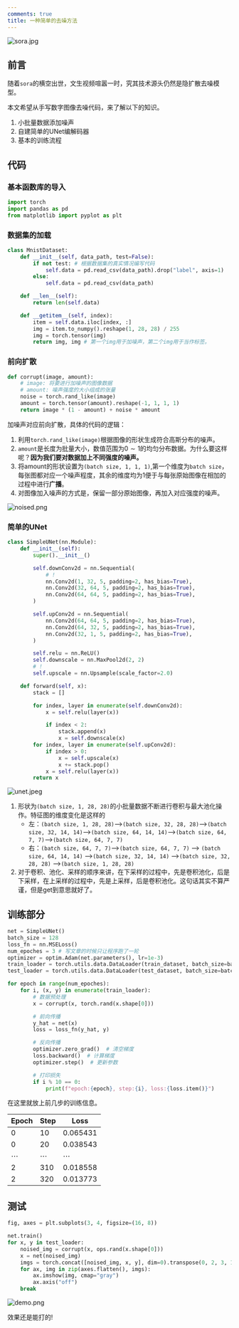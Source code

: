 ```yaml
---
comments: true
title: 一种简单的去噪方法
---
```


![sora.jpg](./imgs/sora.jpg)

## 前言

随着`sora`的横空出世，文生视频喧嚣一时，究其技术源头仍然是隐扩散去噪模型。

本文希望从手写数字图像去噪代码，来了解以下的知识。

1. 小批量数据添加噪声
2. 自建简单的UNet编解码器
3. 基本的训练流程

## 代码

### 基本函数库的导入

```python
import torch
import pandas as pd
from matplotlib import pyplot as plt
```

### 数据集的加载

```python
class MnistDataset:
    def __init__(self, data_path, test=False):
        if not test: # 根据数据集的真实情况编写代码
            self.data = pd.read_csv(data_path).drop("label", axis=1)
        else:
            self.data = pd.read_csv(data_path)

    def __len__(self):
        return len(self.data)

    def __getitem__(self, index):
        item = self.data.iloc[index, :]
        img = item.to_numpy().reshape(1, 28, 28) / 255
        img = torch.tensor(img)
        return img, img # 第一个img用于加噪声，第二个img用于当作标签。
```

### 前向扩散

```python
def corrupt(image, amount):
    # image: 将要进行加噪声的图像数据
    # amount: 噪声强度的大小组成的张量
    noise = torch.rand_like(image)
    amount = torch.tensor(amount).reshape(-1, 1, 1, 1)
    return image * (1 - amount) + noise * amount
```

加噪声对应前向扩散，具体的代码的逻辑：

1. 利用`torch.rand_like(image)`根据图像的形状生成符合高斯分布的噪声。
2. `amount`是长度为批量大小，数值范围为$0\sim1$的均匀分布数据。为什么要这样呢？**因为我们要对数据加上不同强度的噪声。**
3. 将amount的形状设置为`(batch size, 1, 1, 1)`,第一个维度为`batch size`，每张图都对应一个噪声程度，其余的维度均为$1$便于与每张原始图像在相加的过程中进行**广播**。
4. 对图像加入噪声的方式是，保留一部分原始图像，再加入对应强度的噪声。

![noised.png](./imgs/noised.png)

### 简单的UNet

```python
class SimpleUNet(nn.Module):
    def __init__(self):
        super().__init__()

        self.downConv2d = nn.Sequential(
            # !
            nn.Conv2d(1, 32, 5, padding=2, has_bias=True),
            nn.Conv2d(32, 64, 5, padding=2, has_bias=True),
            nn.Conv2d(64, 64, 5, padding=2, has_bias=True),
        )

        self.upConv2d = nn.Sequential(
            nn.Conv2d(64, 64, 5, padding=2, has_bias=True),
            nn.Conv2d(64, 32, 5, padding=2, has_bias=True),
            nn.Conv2d(32, 1, 5, padding=2, has_bias=True),
        )

        self.relu = nn.ReLU()
        self.downscale = nn.MaxPool2d(2, 2)
        # !
        self.upscale = nn.Upsample(scale_factor=2.0)

    def forward(self, x):
        stack = []

        for index, layer in enumerate(self.downConv2d):
            x = self.relu(layer(x))

            if index < 2:
                stack.append(x)
                x = self.downscale(x)
        for index, layer in enumerate(self.upConv2d):
            if index > 0:
                x = self.upscale(x)
                x += stack.pop()
            x = self.relu(layer(x))
        return x
```

![unet.jpeg](./imgs/unet.jpeg)

1. 形状为`(batch size, 1, 28, 28)`的小批量数据不断进行卷积与最大池化操作。特征图的维度变化是这样的
    - 左：`(batch size, 1, 28, 28)`—>`(batch size, 32, 28, 28)`—>`(batch size, 32, 14, 14)`—>`(batch size, 64, 14, 14)`—>`(batch size, 64, 7, 7)`—>`(batch size, 64, 7, 7)`
    - 右：`(batch size, 64, 7, 7)`—>`(batch size, 64, 7, 7)` —> `(batch size, 64, 14, 14)` —>`(batch size, 32, 14, 14)` —>`(batch size, 32, 28, 28)` —>`(batch size, 1, 28, 28)`
2. 对于卷积、池化、采样的顺序来讲，在下采样的过程中，先是卷积池化，后是下采样，在上采样的过程中，先是上采样，后是卷积池化。这句话其实不算严谨，但是get到意思就好了。

## 训练部分

```python
net = SimpleUNet()
batch_size = 128
loss_fn = nn.MSELoss()
num_epoches = 3 # 写文章的时候只让程序跑了一轮
optimizer = optim.Adam(net.parameters(), lr=1e-3)
train_loader = torch.utils.data.DataLoader(train_dataset, batch_size=batch_size, shuffle=True)
test_loader = torch.utils.data.DataLoader(test_dataset, batch_size=batch_size, shuffle=False)
```

```python
for epoch in range(num_epoches):
    for i, (x, y) in enumerate(train_loader):
        # 数据预处理
        x = corrupt(x, torch.rand(x.shape[0]))

        # 前向传播
        y_hat = net(x)
        loss = loss_fn(y_hat, y)

        # 反向传播
        optimizer.zero_grad()  # 清空梯度
        loss.backward()  # 计算梯度
        optimizer.step()  # 更新参数

        # 打印损失
        if i % 10 == 0:
            print(f"epoch:{epoch}, step:{i}, loss:{loss.item()}")
```

在这里就放上前几步的训练信息。

| Epoch    | Step     | Loss     |
| -------- | -------- | -------- |
| 0        | 10       | 0.065431 |
| 0        | 20       | 0.038543 |
| $\cdots$ | $\cdots$ | $\cdots$ |
| 2        | 310      | 0.018558 |
| 2        | 320      | 0.013773 |

## 测试

```python
fig, axes = plt.subplots(3, 4, figsize=(16, 8))

net.train()
for x, y in test_loader:
    noised_img = corrupt(x, ops.rand(x.shape[0]))
    x = net(noised_img)
    imgs = torch.concat([noised_img, x, y], dim=0).transpose(0, 2, 3, 1).asnumpy()
    for ax, img in zip(axes.flatten(), imgs):
        ax.imshow(img, cmap="gray")
        ax.axis("off")
    break
```

![demo.png](./imgs/demo.png)

效果还是能打的!
